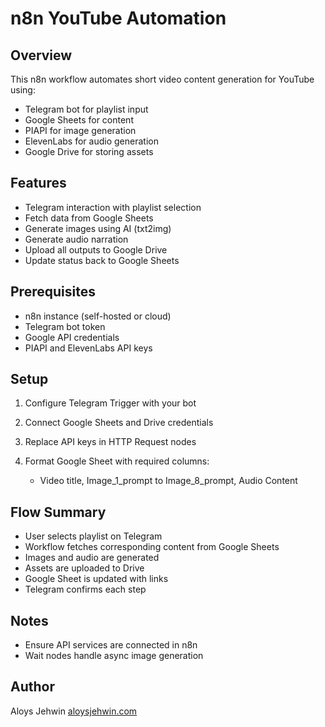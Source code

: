 # n8n YouTube Automation

## Overview

This n8n workflow automates short video content generation for YouTube using:

* Telegram bot for playlist input
* Google Sheets for content
* PIAPI for image generation
* ElevenLabs for audio generation
* Google Drive for storing assets

## Features

* Telegram interaction with playlist selection
* Fetch data from Google Sheets
* Generate images using AI (txt2img)
* Generate audio narration
* Upload all outputs to Google Drive
* Update status back to Google Sheets

## Prerequisites

* n8n instance (self-hosted or cloud)
* Telegram bot token
* Google API credentials
* PIAPI and ElevenLabs API keys

## Setup

1. Configure Telegram Trigger with your bot
2. Connect Google Sheets and Drive credentials
3. Replace API keys in HTTP Request nodes
4. Format Google Sheet with required columns:

   * Video title, Image\_1\_prompt to Image\_8\_prompt, Audio Content

## Flow Summary

* User selects playlist on Telegram
* Workflow fetches corresponding content from Google Sheets
* Images and audio are generated
* Assets are uploaded to Drive
* Google Sheet is updated with links
* Telegram confirms each step

## Notes

* Ensure API services are connected in n8n
* Wait nodes handle async image generation

## Author

Aloys Jehwin
[aloysjehwin.com](https://aloysjehwin.com)
